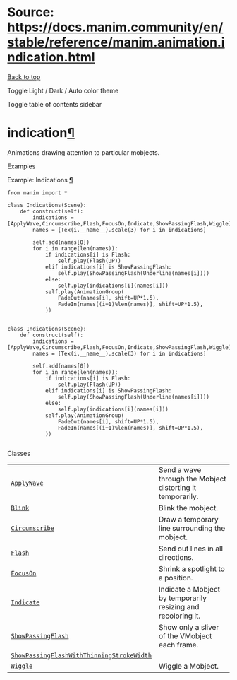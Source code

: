 # Source: https://docs.manim.community/en/stable/reference/manim.animation.indication.html

[Back to top](#)

Toggle Light / Dark / Auto color theme

Toggle table of contents sidebar

indication[¶](#module-manim.animation.indication "Link to this heading")
========================================================================

Animations drawing attention to particular mobjects.

Examples

Example: Indications [¶](#indications)

[
](./Indications-1.mp4)

```
from manim import *

class Indications(Scene):
    def construct(self):
        indications = [ApplyWave,Circumscribe,Flash,FocusOn,Indicate,ShowPassingFlash,Wiggle]
        names = [Tex(i.__name__).scale(3) for i in indications]

        self.add(names[0])
        for i in range(len(names)):
            if indications[i] is Flash:
                self.play(Flash(UP))
            elif indications[i] is ShowPassingFlash:
                self.play(ShowPassingFlash(Underline(names[i])))
            else:
                self.play(indications[i](names[i]))
            self.play(AnimationGroup(
                FadeOut(names[i], shift=UP*1.5),
                FadeIn(names[(i+1)%len(names)], shift=UP*1.5),
            ))

```

```

class Indications(Scene):
    def construct(self):
        indications = [ApplyWave,Circumscribe,Flash,FocusOn,Indicate,ShowPassingFlash,Wiggle]
        names = [Tex(i.__name__).scale(3) for i in indications]

        self.add(names[0])
        for i in range(len(names)):
            if indications[i] is Flash:
                self.play(Flash(UP))
            elif indications[i] is ShowPassingFlash:
                self.play(ShowPassingFlash(Underline(names[i])))
            else:
                self.play(indications[i](names[i]))
            self.play(AnimationGroup(
                FadeOut(names[i], shift=UP*1.5),
                FadeIn(names[(i+1)%len(names)], shift=UP*1.5),
            ))


```

Classes

|  |  |
| --- | --- |
| [`ApplyWave`](manim.animation.indication.ApplyWave.html#manim.animation.indication.ApplyWave "manim.animation.indication.ApplyWave") | Send a wave through the Mobject distorting it temporarily. |
| [`Blink`](manim.animation.indication.Blink.html#manim.animation.indication.Blink "manim.animation.indication.Blink") | Blink the mobject. |
| [`Circumscribe`](manim.animation.indication.Circumscribe.html#manim.animation.indication.Circumscribe "manim.animation.indication.Circumscribe") | Draw a temporary line surrounding the mobject. |
| [`Flash`](manim.animation.indication.Flash.html#manim.animation.indication.Flash "manim.animation.indication.Flash") | Send out lines in all directions. |
| [`FocusOn`](manim.animation.indication.FocusOn.html#manim.animation.indication.FocusOn "manim.animation.indication.FocusOn") | Shrink a spotlight to a position. |
| [`Indicate`](manim.animation.indication.Indicate.html#manim.animation.indication.Indicate "manim.animation.indication.Indicate") | Indicate a Mobject by temporarily resizing and recoloring it. |
| [`ShowPassingFlash`](manim.animation.indication.ShowPassingFlash.html#manim.animation.indication.ShowPassingFlash "manim.animation.indication.ShowPassingFlash") | Show only a sliver of the VMobject each frame. |
| [`ShowPassingFlashWithThinningStrokeWidth`](manim.animation.indication.ShowPassingFlashWithThinningStrokeWidth.html#manim.animation.indication.ShowPassingFlashWithThinningStrokeWidth "manim.animation.indication.ShowPassingFlashWithThinningStrokeWidth") |  |
| [`Wiggle`](manim.animation.indication.Wiggle.html#manim.animation.indication.Wiggle "manim.animation.indication.Wiggle") | Wiggle a Mobject. |